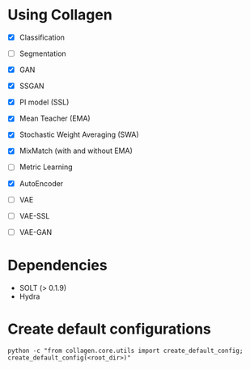 # Using Collagen

- [x] Classification
- [ ] Segmentation
- [x] GAN
- [x] SSGAN
- [x] PI model (SSL)
- [x] Mean Teacher (EMA)
- [x] Stochastic Weight Averaging (SWA)
- [x] MixMatch (with and without EMA)
- [ ] Metric Learning
- [x] AutoEncoder
- [ ] VAE
- [ ] VAE-SSL
- [ ] VAE-GAN


# Dependencies

- SOLT (> 0.1.9)
- Hydra

# Create default configurations

```shell script
python -c "from collagen.core.utils import create_default_config; create_default_config(<root_dir>)"
``` 